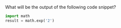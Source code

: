 What will be the output of the following code snippet?

```python
import math
result = math.exp('2')
```
